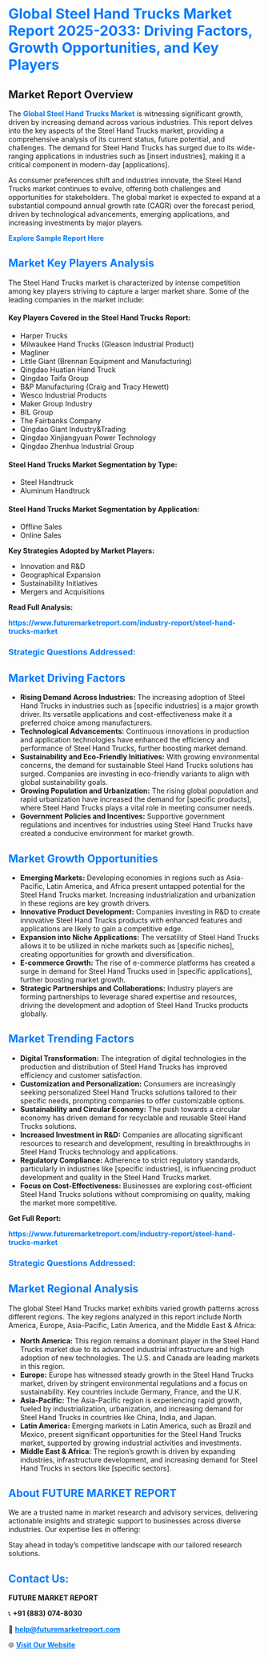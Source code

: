 <h1 style="color: #007BFF;">Global Steel Hand Trucks Market Report 2025-2033: Driving Factors, Growth Opportunities, and Key Players</h1>

<section id="overview">
<h2>Market Report Overview</h2>
<p>The <a href="https://www.futuremarketreport.com/industry-report/steel-hand-trucks-market" style="color: #007BFF; text-decoration: none;"><strong>Global Steel Hand Trucks Market</strong></a> is witnessing significant growth, driven by increasing demand across various industries. This report delves into the key aspects of the Steel Hand Trucks market, providing a comprehensive analysis of its current status, future potential, and challenges. The demand for Steel Hand Trucks has surged due to its wide-ranging applications in industries such as [insert industries], making it a critical component in modern-day [applications].</p>
<p>As consumer preferences shift and industries innovate, the Steel Hand Trucks market continues to evolve, offering both challenges and opportunities for stakeholders. The global market is expected to expand at a substantial compound annual growth rate (CAGR) over the forecast period, driven by technological advancements, emerging applications, and increasing investments by major players.</p>
</section>

<section id="overview">
<p><a href="https://www.futuremarketreport.com/request-sample/reportId=35721" style="color: #007BFF; text-decoration: none;"><strong>Explore Sample Report Here</strong></a></p>
</section>

<section id="key-players">
<h2 style="color: #007BFF;">Market Key Players Analysis</h2>
<p>The Steel Hand Trucks market is characterized by intense competition among key players striving to capture a larger market share. Some of the leading companies in the market include:</p>
<h4>Key Players Covered in the Steel Hand Trucks Report:</h4>
<ul><li>Harper Trucks</li><li>Milwaukee Hand Trucks (Gleason Industrial Product)</li><li>Magliner</li><li>Little Giant (Brennan Equipment and Manufacturing)</li><li>Qingdao Huatian Hand Truck</li><li>Qingdao Taifa Group</li><li>B&amp;P Manufacturing (Craig and Tracy Hewett)</li><li>Wesco Industrial Products</li><li>Maker Group Industry</li><li>BIL Group</li><li>The Fairbanks Company</li><li>Qingdao Giant Industry&amp;Trading</li><li>Qingdao Xinjiangyuan Power Technology</li><li>Qingdao Zhenhua Industrial Group</li></ul>
<h4>Steel Hand Trucks Market Segmentation by Type:</h4>
<ul><li>Steel Handtruck</li><li>Aluminum Handtruck</li></ul>

<h4>Steel Hand Trucks Market Segmentation by Application:</h4>
<ul><li>Offline Sales</li><li>Online Sales</li></ul>
<p><strong>Key Strategies Adopted by Market Players:</strong></p>
<ul>
<li>Innovation and R&D</li>
<li>Geographical Expansion</li>
<li>Sustainability Initiatives</li>
<li>Mergers and Acquisitions</li>
</ul>
</section>

<section>
<p><strong>Read Full Analysis: </strong></p><a href="https://www.futuremarketreport.com/industry-report/steel-hand-trucks-market" style="color: #007BFF; text-decoration: none;"><strong>https://www.futuremarketreport.com/industry-report/steel-hand-trucks-market</strong></a>
<h3 style="color: #007BFF;">Strategic Questions Addressed:</h3>
</section>

<section id="driving-factors">
<h2 style="color: #007BFF;">Market Driving Factors</h2>
<ul>
<li><strong>Rising Demand Across Industries:</strong> The increasing adoption of Steel Hand Trucks in industries such as [specific industries] is a major growth driver. Its versatile applications and cost-effectiveness make it a preferred choice among manufacturers.</li>
<li><strong>Technological Advancements:</strong> Continuous innovations in production and application technologies have enhanced the efficiency and performance of Steel Hand Trucks, further boosting market demand.</li>
<li><strong>Sustainability and Eco-Friendly Initiatives:</strong> With growing environmental concerns, the demand for sustainable Steel Hand Trucks solutions has surged. Companies are investing in eco-friendly variants to align with global sustainability goals.</li>
<li><strong>Growing Population and Urbanization:</strong> The rising global population and rapid urbanization have increased the demand for [specific products], where Steel Hand Trucks plays a vital role in meeting consumer needs.</li>
<li><strong>Government Policies and Incentives:</strong> Supportive government regulations and incentives for industries using Steel Hand Trucks have created a conducive environment for market growth.</li>
</ul>
</section>

<section id="growth-opportunities">
<h2 style="color: #007BFF;">Market Growth Opportunities</h2>
<ul>
<li><strong>Emerging Markets:</strong> Developing economies in regions such as Asia-Pacific, Latin America, and Africa present untapped potential for the Steel Hand Trucks market. Increasing industrialization and urbanization in these regions are key growth drivers.</li>
<li><strong>Innovative Product Development:</strong> Companies investing in R&D to create innovative Steel Hand Trucks products with enhanced features and applications are likely to gain a competitive edge.</li>
<li><strong>Expansion into Niche Applications:</strong> The versatility of Steel Hand Trucks allows it to be utilized in niche markets such as [specific niches], creating opportunities for growth and diversification.</li>
<li><strong>E-commerce Growth:</strong> The rise of e-commerce platforms has created a surge in demand for Steel Hand Trucks used in [specific applications], further boosting market growth.</li>
<li><strong>Strategic Partnerships and Collaborations:</strong> Industry players are forming partnerships to leverage shared expertise and resources, driving the development and adoption of Steel Hand Trucks products globally.</li>
</ul>
</section>

<section id="trending-factors">
<h2 style="color: #007BFF;">Market Trending Factors</h2>
<ul>
<li><strong>Digital Transformation:</strong> The integration of digital technologies in the production and distribution of Steel Hand Trucks has improved efficiency and customer satisfaction.</li>
<li><strong>Customization and Personalization:</strong> Consumers are increasingly seeking personalized Steel Hand Trucks solutions tailored to their specific needs, prompting companies to offer customizable options.</li>
<li><strong>Sustainability and Circular Economy:</strong> The push towards a circular economy has driven demand for recyclable and reusable Steel Hand Trucks solutions.</li>
<li><strong>Increased Investment in R&D:</strong> Companies are allocating significant resources to research and development, resulting in breakthroughs in Steel Hand Trucks technology and applications.</li>
<li><strong>Regulatory Compliance:</strong> Adherence to strict regulatory standards, particularly in industries like [specific industries], is influencing product development and quality in the Steel Hand Trucks market.</li>
<li><strong>Focus on Cost-Effectiveness:</strong> Businesses are exploring cost-efficient Steel Hand Trucks solutions without compromising on quality, making the market more competitive.</li>
</ul>
</section>

<section>
<p><strong>Get Full Report: </strong></p><a href="https://www.futuremarketreport.com/industry-report/steel-hand-trucks-market" style="color: #007BFF; text-decoration: none;"><strong>https://www.futuremarketreport.com/industry-report/steel-hand-trucks-market</strong></a>
<h3 style="color: #007BFF;">Strategic Questions Addressed:</h3>
</section>


<section id="regional-analysis">
<h2 style="color: #007BFF;">Market Regional Analysis</h2>
<p>The global Steel Hand Trucks market exhibits varied growth patterns across different regions. The key regions analyzed in this report include North America, Europe, Asia-Pacific, Latin America, and the Middle East & Africa:</p>
<ul>
<li><strong>North America:</strong> This region remains a dominant player in the Steel Hand Trucks market due to its advanced industrial infrastructure and high adoption of new technologies. The U.S. and Canada are leading markets in this region.</li>
<li><strong>Europe:</strong> Europe has witnessed steady growth in the Steel Hand Trucks market, driven by stringent environmental regulations and a focus on sustainability. Key countries include Germany, France, and the U.K.</li>
<li><strong>Asia-Pacific:</strong> The Asia-Pacific region is experiencing rapid growth, fueled by industrialization, urbanization, and increasing demand for Steel Hand Trucks in countries like China, India, and Japan.</li>
<li><strong>Latin America:</strong> Emerging markets in Latin America, such as Brazil and Mexico, present significant opportunities for the Steel Hand Trucks market, supported by growing industrial activities and investments.</li>
<li><strong>Middle East & Africa:</strong> The region’s growth is driven by expanding industries, infrastructure development, and increasing demand for Steel Hand Trucks in sectors like [specific sectors].</li>
</ul>
</section>

<footer>
<h2 style="color: #007BFF;">About FUTURE MARKET REPORT</h2>
<p>We are a trusted name in market research and advisory services, delivering actionable insights and strategic support to businesses across diverse industries. Our expertise lies in offering:</p>

<p>Stay ahead in today’s competitive landscape with our tailored research solutions.</p>

<h2 style="color: #007BFF;">Contact Us:</h2>
<p><strong>FUTURE MARKET REPORT</strong></p>
<p>📞 <strong>+91 (883) 074-8030</strong></p>
<p>📧 <strong><a href="mailto:help@futuremarketreport.com" style="color: #007BFF;">help@futuremarketreport.com</a></strong></p>
<p>🌐 <strong><a href="https://www.futuremarketreport.com/" style="color: #007BFF;">Visit Our Website</a></strong></p>
</footer>